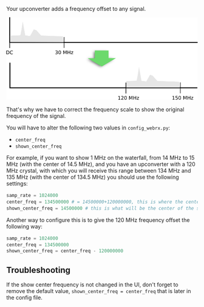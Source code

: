 Your upconverter adds a frequency offset to any signal.

![Upconverter](images/upconverter.png)

That's why we have to correct the frequency scale to show the original frequency of the signal.

You will have to alter the following two values in `config_webrx.py`:

* `center_freq`
* `shown_center_freq`

For example, if you want to show 1 MHz on the waterfall, from 14 MHz to 15 MHz (with the center of 14.5 MHz), and you have an upconverter with a 120 MHz crystal, with which you will receive this range between 134 MHz and 135 MHz (with the center of 134.5 MHz) you should use the following settings:

```python
samp_rate = 1024000
center_freq = 134500000 # = 14500000+120000000, this is where the center of the desired range is after upconversion
shown_center_freq = 14500000 # this is what will be the center of the scale on the UI
```

Another way to configure this is to give the 120 MHz frequency offset the following way:
```python
samp_rate = 1024000
center_freq = 134500000
shown_center_freq = center_freq - 120000000
```

## Troubleshooting

If the show center frequency is not changed in the UI, don't forget to remove the default value,  `shown_center_freq = center_freq` that is later in the config file. 
